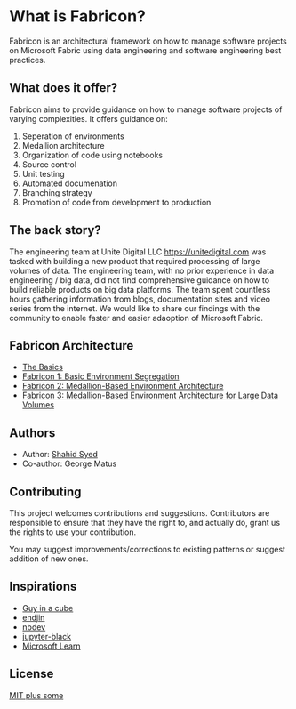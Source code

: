 # What is Fabricon?

Fabricon is an architectural framework on how to manage software projects on Microsoft Fabric using data engineering and software engineering best practices.

## What does it offer?

Fabricon aims to provide guidance on how to manage software projects of varying complexities. It offers guidance on:

1. Seperation of environments
2. Medallion architecture
3. Organization of code using notebooks
4. Source control
5. Unit testing
6. Automated documenation
7. Branching strategy
8. Promotion of code from development to production

## The back story?

The engineering team at Unite Digital LLC <https://unitedigital.com> was tasked with building a new product that required processing of large volumes of data. The engineering team, with no prior experience in data engineering / big data, did not find comprehensive guidance on how to build reliable products on big data platforms. The team spent countless hours gathering information from blogs, documentation sites and video series from the internet. We would like to share our findings with the community to enable faster and easier adaoption of Microsoft Fabric.

## Fabricon Architecture

- [The Basics](./Basics/README.md)
- [Fabricon 1: Basic Environment Segregation](./Fabricon1/README.md)
- [Fabricon 2: Medallion-Based Environment Architecture](./Fabricon2/README.md)
- [Fabricon 3: Medallion-Based Environment Architecture for Large Data Volumes](./Fabricon3/README.md)

## Authors

- Author: [Shahid Syed](https://www.linkedin.com/in/smsyed)
- Co-author: George Matus

## Contributing

This project welcomes contributions and suggestions. Contributors are responsible to ensure that they have the right to, and actually do, grant us the rights to use your contribution.

You may suggest improvements/corrections to existing patterns or suggest addition of new ones.

## Inspirations

- [Guy in a cube](https://www.youtube.com/@GuyInACube)
- [endjin](https://www.youtube.com/@endjin)
- [nbdev](https://nbdev.fast.ai)
- [jupyter-black](https://pypi.org/project/jupyter-black)
- [Microsoft Learn](https://learn.microsoft.com/en-us/fabric/get-started/microsoft-fabric-overview)

## License

[MIT plus some](./LICENSE)
